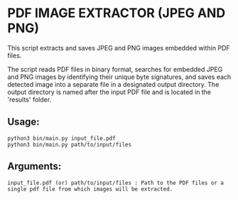 # PDF IMAGE EXTRACTOR (JPEG AND PNG)

This script extracts and saves JPEG and PNG images embedded within PDF files.

The script reads PDF files in binary format, searches for embedded JPEG and PNG images
by identifying their unique byte signatures, and saves each detected image into a separate
file in a designated output directory. The output directory is named after the input PDF file
and is located in the 'results' folder. 


## Usage:
    python3 bin/main.py input_file.pdf
    python3 bin/main.py path/to/input/files

## Arguments:
    input_file.pdf (or) path/to/input/files : Path to the PDF files or a single pdf file from which images will be extracted.
